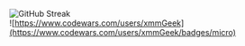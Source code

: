 <!--
**leafes/leafes** is a ✨ _special_ ✨ repository because its `README.md` (this file) appears on your GitHub profile.

Here are some ideas to get you started:

- 🔭 I’m currently working on ...
- 🌱 I’m currently learning ...
- 👯 I’m looking to collaborate on ...
- 🤔 I’m looking for help with ...
- 💬 Ask me about ...
- 📫 How to reach me: ...
- 😄 Pronouns: ...
- ⚡ Fun fact: ...
![](https://github-readme-stats.vercel.app/api?username=leafes&theme=gruvbox&bg_color=00000000&show_icons=true&hide_border=true) \
-->
![GitHub Streak](https://streak-stats.demolab.com?user=leafes&theme=gruvbox&hide_border=true&border_radius=5.9) \
![https://www.codewars.com/users/xmmGeek](https://www.codewars.com/users/xmmGeek/badges/micro)
